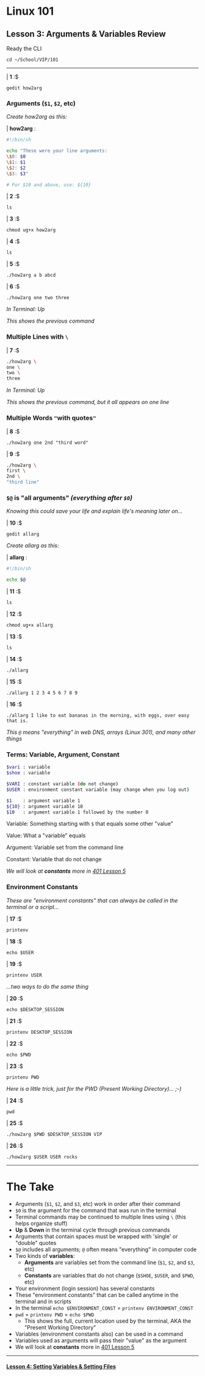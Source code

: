 # Linux 101
## Lesson 3: Arguments & Variables Review

Ready the CLI

```console
cd ~/School/VIP/101
```

___

| **1** :$

```console
gedit how2arg
```

### Arguments (`$1`, `$2`, etc)

*Create how2arg as this:*

| **how2arg** :

```sh
#!/bin/sh

echo "These were your line arguments:
\$0: $0
\$1: $1
\$2: $2
\$3: $3"

# For $10 and above, use: ${10}
```

| **2** :$

```console
ls
```

| **3** :$

```console
chmod ug+x how2arg
```

| **4** :$

```console
ls
```

| **5** :$

```console
./how2arg a b abcd
```

| **6** :$

```console
./how2arg one two three
```

*In Terminal: Up*

*This shows the previous command*

### Multiple Lines with `\`

| **7** :$
```sh
./how2arg \
one \
two \
three
```

*In Terminal: Up*

*This shows the previous command, but it all appears on one line*

### Multiple Words `"`with quotes`"`

| **8** :$

```console
./how2arg one 2nd "third word"
```

| **9** :$
```sh
./how2arg \
first \
2nd \
"third line"
```

### `$@` is "all arguments" *(everything after `$0`)*

*Knowing this could save your life and explain life's meaning later on...*

| **10** :$

```console
gedit allarg
```

*Create allarg as this:*

| **allarg** :

```sh
#!/bin/sh

echo $@
```

| **11** :$

```console
ls
```

| **12** :$

```console
chmod ug+x allarg
```

| **13** :$

```console
ls
```

| **14** :$

```console
./allarg
```

| **15** :$

```console
./allarg 1 2 3 4 5 6 7 8 9
```

| **16** :$

```console
./allarg I like to eat bananas in the morning, with eggs, over easy that is.
```

*This `@` means "everything" in web DNS, arrays (Linux 301), and many other things*

### Terms: Variable, Argument, Constant
```sh
$vari : variable
$shoe : variable

$VARI : constant variable (do not change)
$USER : environment constant variable (may change when you log out)

$1    : argument variable 1
${10} : argument variable 10
$10   : argument variable 1 followed by the number 0
```

Variable: Something starting with `$` that equals some other "value"

Value: What a "variable" equals

Argument: Variable set from the command line

Constant: Variable that do not change

*We will look at* ***constants*** *more in [401 Lesson 5](https://github.com/inkVerb/vip/blob/master/401/Lesson-05.md#viii-readonly-variables-constants)*

### Environment Constants

*These are "environment constants" that can always be called in the terminal or a script...*

| **17** :$

```console
printenv
```

| **18** :$

```console
echo $USER
```

| **19** :$

```console
printenv USER
```

*...two ways to do the same thing*

| **20** :$

```console
echo $DESKTOP_SESSION
```

| **21** :$

```console
printenv DESKTOP_SESSION
```

| **22** :$

```console
echo $PWD
```

| **23** :$

```console
printenv PWD
```

*Here is a little trick, just for the PWD (Present Working Directory)... ;-)*

| **24** :$

```console
pwd
```

| **25** :$

```console
./how2arg $PWD $DESKTOP_SESSION VIP
```

| **26** :$

```console
./how2arg $USER USER rocks
```

___

# The Take

- Arguments (`$1`, `$2`, and `$3`, etc) work in order after their command
- `$0` is the argument for the command that was run in the terminal
- Terminal commands may be continued to multiple lines using `\` (this helps organize stuff)
- **Up** & **Down** in the terminal cycle through previous commands
- Arguments that contain spaces must be wrapped with 'single' or "double" quotes
- `$@` includes all arguments; `@` often means "everything" in computer code
- Two kinds of **variables**:
  - **Arguments** are variables set from the command line (`$1`, `$2`, and `$3`, etc)
  - **Constants** are variables that do not change (`$SHOE`, `$USER`, and `$PWD`, etc)
- Your environment (login session) has several constants
- These "environment constants" that can be called anytime in the terminal and in scripts
- In the terminal `echo $ENVIRONMENT_CONST` = `printenv ENVIRONMENT_CONST`
- `pwd` = `printenv PWD` = `echo $PWD`
  - This shows the full, current location used by the terminal, AKA the "Present Working Directory"
- Variables (environment constants also) can be used in a command
- Variables used as arguments will pass their "value" as the argument
- We will look at **constants**  more in [401 Lesson 5](https://github.com/inkVerb/vip/blob/master/401/Lesson-05.md#viii-readonly-variables-constants)
___

#### [Lesson 4: Setting Variables & Setting Files](https://github.com/inkVerb/vip/blob/master/101/Lesson-04.md)
